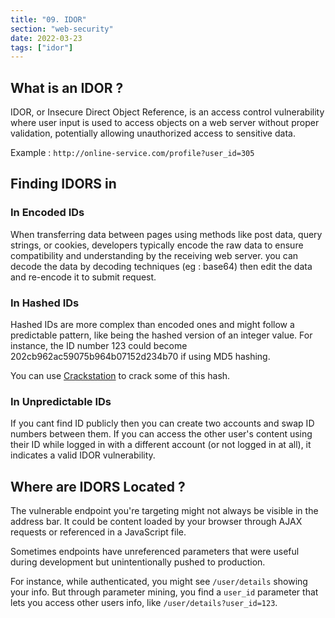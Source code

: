 ```yaml
---
title: "09. IDOR"
section: "web-security"
date: 2022-03-23
tags: ["idor"]
---
```


## What is an IDOR ?

IDOR, or Insecure Direct Object Reference, is an access control vulnerability where user input is used to access objects on a web server without proper validation, potentially allowing unauthorized access to sensitive data.

Example : `http://online-service.com/profile?user_id=305`

## Finding IDORS in

### In Encoded IDs

When transferring data between pages using methods like post data, query strings, or cookies, developers typically encode the raw data to ensure compatibility and understanding by the receiving web server. you can decode the data by decoding techniques (eg : base64) then edit the data and re-encode it to submit request.

### In Hashed IDs

Hashed IDs are more complex than encoded ones and might follow a predictable pattern, like being the hashed version of an integer value. For instance, the ID number 123 could become 202cb962ac59075b964b07152d234b70 if using MD5 hashing.

You can use [Crackstation](https://crackstation.net) to crack some of this hash.

### In Unpredictable IDs

If you cant find ID publicly then you can create two accounts and swap ID numbers between them. If you can access the other user's content using their ID while logged in with a different account (or not logged in at all), it indicates a valid IDOR vulnerability.

## Where are IDORS Located ?

The vulnerable endpoint you're targeting might not always be visible in the address bar. It could be content loaded by your browser through AJAX requests or referenced in a JavaScript file.

Sometimes endpoints have unreferenced parameters that were useful during development but unintentionally pushed to production.

For instance, while authenticated, you might see `/user/details` showing your info. But through parameter mining, you find a `user_id` parameter that lets you access other users info, like `/user/details?user_id=123`.

